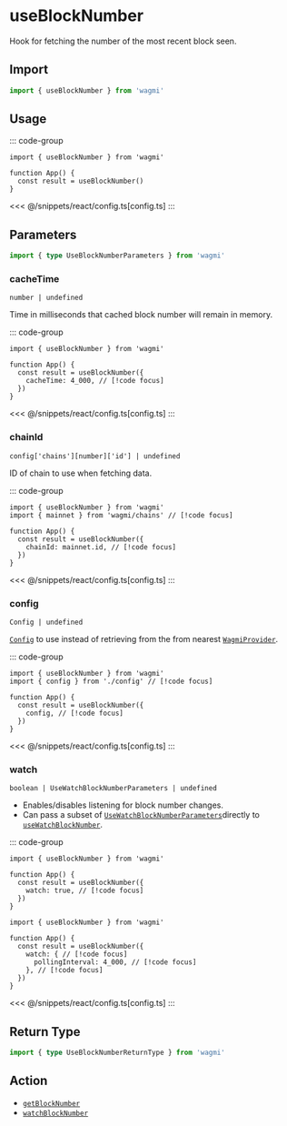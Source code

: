 <script setup>
const packageName = 'wagmi'
const actionName = 'getBlockNumber'
const typeName = 'GetBlockNumber'
const TData = 'bigint'
const TError = 'GetBlockNumberError'
</script>

# useBlockNumber

Hook for fetching the number of the most recent block seen.

## Import

```ts
import { useBlockNumber } from 'wagmi'
```

## Usage

::: code-group

```tsx [index.tsx]
import { useBlockNumber } from 'wagmi'

function App() {
  const result = useBlockNumber()
}
```

<<< @/snippets/react/config.ts[config.ts]
:::

## Parameters

```ts
import { type UseBlockNumberParameters } from 'wagmi'
```

### cacheTime

`number | undefined`

Time in milliseconds that cached block number will remain in memory.

::: code-group

```tsx [index.tsx]
import { useBlockNumber } from 'wagmi'

function App() {
  const result = useBlockNumber({
    cacheTime: 4_000, // [!code focus]
  })
}
```

<<< @/snippets/react/config.ts[config.ts]
:::

### chainId

`config['chains'][number]['id'] | undefined`

ID of chain to use when fetching data.

::: code-group

```tsx [index.tsx]
import { useBlockNumber } from 'wagmi'
import { mainnet } from 'wagmi/chains' // [!code focus]

function App() {
  const result = useBlockNumber({
    chainId: mainnet.id, // [!code focus]
  })
}
```

<<< @/snippets/react/config.ts[config.ts]
:::

### config

`Config | undefined`

[`Config`](/react/api/createConfig#config) to use instead of retrieving from the from nearest [`WagmiProvider`](/react/WagmiProvider).

::: code-group

```tsx [index.tsx]
import { useBlockNumber } from 'wagmi'
import { config } from './config' // [!code focus]

function App() {
  const result = useBlockNumber({
    config, // [!code focus]
  })
}
```

<<< @/snippets/react/config.ts[config.ts]
:::

### watch

`boolean | UseWatchBlockNumberParameters | undefined`

- Enables/disables listening for block number changes.
- Can pass a subset of [`UseWatchBlockNumberParameters`](/react/api/hooks/useWatchBlockNumber#parameters)directly to [`useWatchBlockNumber`](/react/api/hooks/useWatchBlockNumber).

::: code-group

```tsx [index.tsx]
import { useBlockNumber } from 'wagmi'

function App() {
  const result = useBlockNumber({
    watch: true, // [!code focus]
  })
}
```

```tsx [index-2.tsx]
import { useBlockNumber } from 'wagmi'

function App() {
  const result = useBlockNumber({
    watch: { // [!code focus]
      pollingInterval: 4_000, // [!code focus]
    }, // [!code focus]
  })
}
```

<<< @/snippets/react/config.ts[config.ts]
:::

<!--@include: @shared/query-options.md-->

## Return Type

```ts
import { type UseBlockNumberReturnType } from 'wagmi'
```

<!--@include: @shared/query-result.md-->

<!--@include: @shared/query-imports.md-->

## Action

- [`getBlockNumber`](/core/api/actions/getBlockNumber)
- [`watchBlockNumber`](/core/api/actions/watchBlockNumber)
